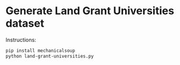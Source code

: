 # Generate Land Grant Universities dataset

Instructions:

```bash
pip install mechanicalsoup
python land-grant-universities.py
```
